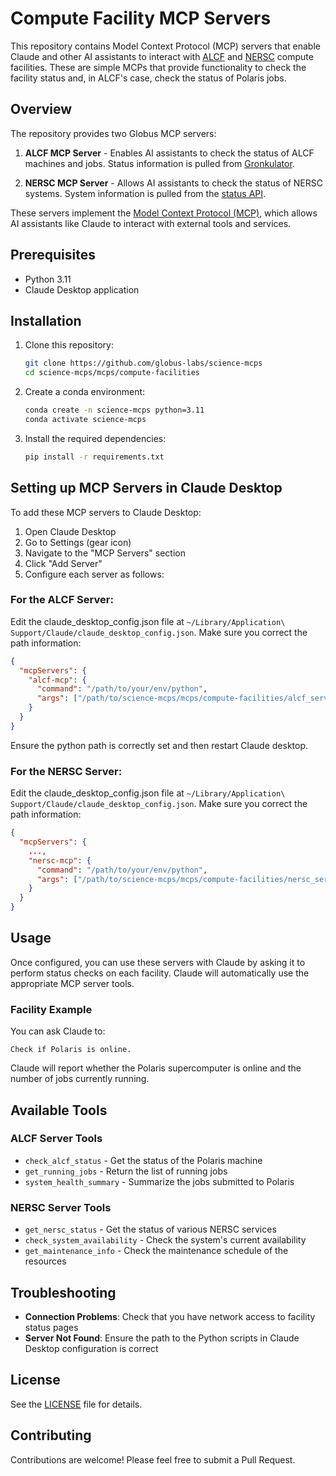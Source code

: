 # Compute Facility MCP Servers

This repository contains Model Context Protocol (MCP) servers that enable Claude and other AI assistants to interact with [ALCF](https://www.alcf.anl.gov/) and [NERSC](https://www.nersc.gov/) compute facilities. These are simple MCPs that provide functionality to check the facility status and, in ALCF's case, check the status of Polaris jobs.

## Overview

The repository provides two Globus MCP servers:

1. **ALCF MCP Server** - Enables AI assistants to check the status of ALCF machines and jobs. Status information is pulled from [Gronkulator](https://status.alcf.anl.gov/#/polaris).

2. **NERSC MCP Server** - Allows AI assistants to check the status of NERSC systems. System information is pulled from the [status API](https://api.nersc.gov/api/v1.2/status).

These servers implement the [Model Context Protocol (MCP)](https://github.com/anthropics/anthropic-cookbook/tree/main/mcp), which allows AI assistants like Claude to interact with external tools and services.

## Prerequisites

- Python 3.11
- Claude Desktop application


## Installation

1. Clone this repository:
   ```bash
   git clone https://github.com/globus-labs/science-mcps
   cd science-mcps/mcps/compute-facilities
   ```

2. Create a conda environment:
   ```bash
   conda create -n science-mcps python=3.11
   conda activate science-mcps
   ```

3. Install the required dependencies:
   ```bash
   pip install -r requirements.txt
   ```

## Setting up MCP Servers in Claude Desktop

To add these MCP servers to Claude Desktop:

1. Open Claude Desktop
2. Go to Settings (gear icon)
3. Navigate to the "MCP Servers" section
4. Click "Add Server"
5. Configure each server as follows:

### For the ALCF Server:

Edit the claude_desktop_config.json file at `~/Library/Application\ Support/Claude/claude_desktop_config.json`. Make sure you correct the path information:

```json
{
  "mcpServers": {
    "alcf-mcp": {
      "command": "/path/to/your/env/python",
      "args": ["/path/to/science-mcps/mcps/compute-facilities/alcf_server.py"],
    }
  }
}
```


Ensure the python path is correctly set and then restart Claude desktop.

### For the NERSC Server:

Edit the claude_desktop_config.json file at `~/Library/Application\ Support/Claude/claude_desktop_config.json`. Make sure you correct the path information:

```json
{
  "mcpServers": {
    ...,
    "nersc-mcp": {
      "command": "/path/to/your/env/python",
      "args": ["/path/to/science-mcps/mcps/compute-facilities/nersc_server.py"],
    }
  }
}
```

## Usage

Once configured, you can use these servers with Claude by asking it to perform status checks on each facility. Claude will automatically use the appropriate MCP server tools.

### Facility Example

You can ask Claude to:

```
Check if Polaris is online.
```

Claude will report whether the Polaris supercomputer is online and the number of jobs currently running.


## Available Tools

### ALCF Server Tools

- `check_alcf_status` - Get the status of the Polaris machine
- `get_running_jobs` - Return the list of running jobs
- `system_health_summary` - Summarize the jobs submitted to Polaris

### NERSC Server Tools

- `get_nersc_status` - Get the status of various NERSC services
- `check_system_availability` - Check the system's current availability
- `get_maintenance_info` - Check the maintenance schedule of the resources


## Troubleshooting

- **Connection Problems**: Check that you have network access to facility status pages
- **Server Not Found**: Ensure the path to the Python scripts in Claude Desktop configuration is correct

## License

See the [LICENSE](../../LICENSE) file for details.

## Contributing

Contributions are welcome! Please feel free to submit a Pull Request.
